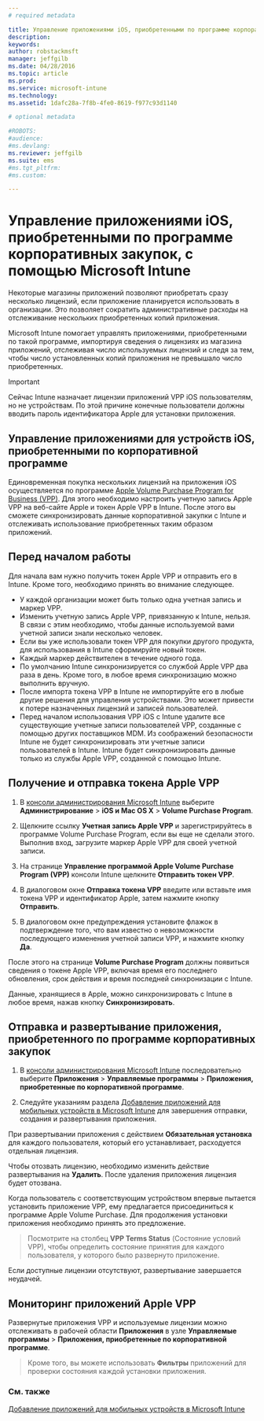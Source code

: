 ```yaml
---
# required metadata

title: Управление приложениями iOS, приобретенными по программе корпоративных закупок| Microsoft Intune
description:
keywords:
author: robstackmsft
manager: jeffgilb
ms.date: 04/28/2016
ms.topic: article
ms.prod:
ms.service: microsoft-intune
ms.technology:
ms.assetid: 1dafc28a-7f8b-4fe0-8619-f977c93d1140

# optional metadata

#ROBOTS:
#audience:
#ms.devlang:
ms.reviewer: jeffgilb
ms.suite: ems
#ms.tgt_pltfrm:
#ms.custom:

---
```


# Управление приложениями iOS, приобретенными по программе корпоративных закупок, с помощью Microsoft Intune
Некоторые магазины приложений позволяют приобретать сразу несколько лицензий, если приложение планируется использовать в организации. Это позволяет сократить административные расходы на отслеживание нескольких приобретенных копий приложения.

Microsoft Intune помогает управлять приложениями, приобретенными по такой программе, импортируя сведения о лицензиях из магазина приложений, отслеживая число используемых лицензий и следя за тем, чтобы число установленных копий приложения не превышало число приобретенных.

> [!Important]
> Сейчас Intune назначает лицензии приложений VPP iOS пользователям, но не устройствам. По этой причине конечные пользователи должны вводить пароль идентификатора Apple для установки приложения.

## Управление приложениями для устройств iOS, приобретенными по корпоративной программе
Единовременная покупка нескольких лицензий на приложения iOS осуществляется по программе [Apple Volume Purchase Program for Business (VPP)](http://www.apple.com/business/vpp/). Для этого необходимо настроить учетную запись Apple VPP на веб-сайте Apple и токен Apple VPP в Intune.  После этого вы сможете синхронизировать данные корпоративной закупки с Intune и отслеживать использование приобретенных таким образом приложений.

## Перед началом работы
Для начала вам нужно получить токен Apple VPP и отправить его в Intune. Кроме того, необходимо принять во внимание следующее.

* У каждой организации может быть только одна учетная запись и маркер VPP.
* Изменить учетную запись Apple VPP, привязанную к Intune, нельзя. В связи с этим необходимо, чтобы данные используемой вами учетной записи знали несколько человек.
* Если вы уже использовали токен VPP для покупки другого продукта, для использования в Intune сформируйте новый токен.
* Каждый маркер действителен в течение одного года.
* По умолчанию Intune синхронизируется со службой Apple VPP два раза в день. Кроме того, в любое время синхронизацию можно выполнить вручную.
* После импорта токена VPP в Intune не импортируйте его в любые другие решения для управления устройствами. Это может привести к потере назначенных лицензий и записей пользователей.
* Перед началом использования VPP iOS с Intune удалите все существующие учетные записи пользователей VPP, созданные с помощью других поставщиков MDM. Из соображений безопасности Intune не будет синхронизировать эти учетные записи пользователей в Intune. Intune будет синхронизировать данные только из службы Apple VPP, созданной с помощью Intune. 

## Получение и отправка токена Apple VPP

1.  В [консоли администрирования Microsoft Intune](https://manage.microsoft.com) выберите **Администрирование** &gt; **iOS и Mac OS X** &gt;  **Volume Purchase Program**.

2.  Щелкните ссылку **Учетная запись Apple VPP** и зарегистрируйтесь в программе Volume Purchase Program, если вы еще не сделали этого. Выполнив вход, загрузите маркер Apple VPP для своей учетной записи.

3.  На странице **Управление программой Apple Volume Purchase Program (VPP)** консоли Intune щелкните **Отправить токен VPP**.

4.  В диалоговом окне **Отправка токена VPP** введите или вставьте имя токена VPP и идентификатор Apple, затем нажмите кнопку **Отправить**.

5.  В диалоговом окне предупреждения установите флажок в подтверждение того, что вам известно о невозможности последующего изменения учетной записи VPP, и нажмите кнопку **Да**.

После этого на странице **Volume Purchase Program** должны появиться сведения о токене Apple VPP, включая время его последнего обновления, срок действия и время последней синхронизации с Intune.

Данные, хранящиеся в Apple, можно синхронизировать с Intune в любое время, нажав кнопку **Синхронизировать**.

## Отправка и развертывание приложения, приобретенного по программе корпоративных закупок

1.  В [консоли администрирования Microsoft Intune](https://manage.microsoft.com) последовательно выберите **Приложения** &gt; **Управляемые программы** &gt; **Приложения, приобретенные по корпоративной программе**.

2.  Следуйте указаниям раздела [Добавление приложений для мобильных устройств в Microsoft Intune](add-apps-for-mobile-devices-in-microsoft-intune.md) для завершения отправки, создания и развертывания приложения.

При развертывании приложения с действием **Обязательная установка** для каждого пользователя, который его устанавливает, расходуется отдельная лицензия.

Чтобы отозвать лицензию, необходимо изменить действие развертывания на **Удалить**. После удаления приложения лицензия будет отозвана.

Когда пользователь с соответствующим устройством впервые пытается установить приложение VPP, ему предлагается присоединиться к программе Apple Volume Purchase. Для продолжения установки приложения необходимо принять это предложение.

> Посмотрите на столбец **VPP Terms Status** (Состояние условий VPP), чтобы определить состояние принятия для каждого пользователя, у которого было развернуто приложение.

Если доступные лицензии отсутствуют, развертывание завершается неудачей.

## Мониторинг приложений Apple VPP
Развернутые приложения VPP и используемые лицензии можно отслеживать в рабочей области **Приложения** в узле **Управляемые программы** &gt; **Приложения, приобретенные по корпоративной программе**.

> Кроме того, вы можете использовать **Фильтры** приложений для проверки состояния каждой установки приложения.

### См. также
[Добавление приложений для мобильных устройств в Microsoft Intune](add-apps-for-mobile-devices-in-microsoft-intune.md)



<!--HONumber=May16_HO2-->


